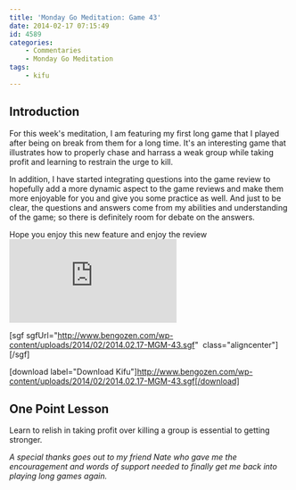 ```yaml
---
title: 'Monday Go Meditation: Game 43'
date: 2014-02-17 07:15:49
id: 4589
categories:
	- Commentaries
	- Monday Go Meditation
tags:
	- kifu
---
```


## Introduction

For this week's meditation, I am featuring my first long game that I played after being on break from them for a long time. It's an interesting game that illustrates how to properly chase and harrass a weak group while taking profit and learning to restrain the urge to kill.

In addition, I have started integrating questions into the game review to hopefully add a more dynamic aspect to the game reviews and make them more enjoyable for you and give you some practice as well. And just to be clear, the questions and answers come from my abilities and understanding of the game; so there is definitely room for debate on the answers.

Hope you enjoy this new feature and enjoy the review![
](http://www.bengozen.com/wp-content/uploads/2014/02/2014.02.17-MGM-43.sgf)

[sgf sgfUrl="http://www.bengozen.com/wp-content/uploads/2014/02/2014.02.17-MGM-43.sgf"  class="aligncenter"][/sgf]

[download label="Download Kifu"]http://www.bengozen.com/wp-content/uploads/2014/02/2014.02.17-MGM-43.sgf[/download]

## **One Point Lesson**

Learn to relish in taking profit over killing a group is essential to getting stronger.

_A special thanks goes out to my friend Nate who gave me the encouragement and words of support needed to finally get me back into playing long games again._